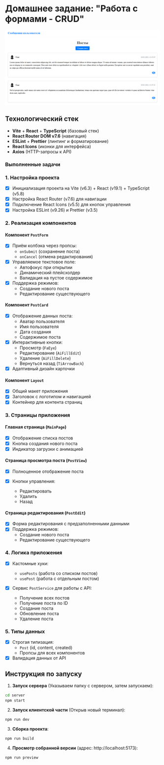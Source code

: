 # Домашнее задание: "Работа с формами - CRUD"

![Главная страница](/src/assets/img-1.png)

## Технологический стек
- **Vite** + **React** + **TypeScript** (базовый стек)
- **React Router DOM v7.6** (навигация)
- **ESLint** + **Prettier** (линтинг и форматирование)
- **React Icons** (иконки для интерфейса)
- **Axios** (HTTP-запросы к API)


### Выполненные задачи

### 1. Настройка проекта
- [x] Инициализация проекта на Vite (v6.3) + React (v19.1) + TypeScript (v5.8)
- [x] Настройка React Router (v7.6) для навигации
- [x] Подключение React Icons (v5.5) для кнопок управления
- [x] Настройка ESLint (v9.26) и Prettier (v3.5)

### 2. Реализация компонентов

#### Компонент `PostForm`

- [x] Приём колбэка через пропсы:
  - `onSubmit` (сохранение поста)
  - `onCancel` (отмена редактирования)
- [x] Управляемое текстовое поле:
  - Автофокус при открытии
  - Динамический плейсхолдер
  - Валидация на пустое содержимое
- [x] Поддержка режимов:
  - Создание нового поста
  - Редактирование существующего

#### Компонент `PostCard`

- [x] Отображение данных поста:
    - Аватар пользователя
    - Имя пользователя
    - Дата создания
    - Содержимое поста
- [x] Интерактивные кнопки:
    - Просмотр (`FaEye`)
    - Редактирование (`AiFillEdit`)
    - Удаление (`AiFillDelete`)
    - Вернуться назад (`TiArrowBack`)
- [x] Адаптивный дизайн карточки

#### Компонент `Layout`
- [x] Общий макет приложения
- [x] Заголовок с логотипом и навигацией
- [x] Контейнер для контента страниц

### 3. Страницы приложения

#### Главная страница (`MainPage`)
- [x] Отображение списка постов
- [x] Кнопка создания нового поста
- [x] Индикатор загрузки с анимацией

#### Страница просмотра поста (`PostView`)
- [x] Полноценное отображение поста

- [x] Кнопки управления:
    - Редактировать
    - Удалить
    - Назад

#### Страница редактирования (`PostEdit`)
- [x] Форма редактирования с предзаполненными данными
- [x] Поддержка режимов:
    - Создание нового поста
    - Редактирование существующего

### 4. Логика приложения
- [x] Кастомные хуки:
    - `usePosts` (работа со списком постов)
    - `usePost` (работа с отдельным постом)

- [x] Сервис `PostService` для работы с API:
    - Получение всех постов
    - Получение поста по ID
    - Создание поста
    - Обновление поста
    - Удаление поста

### 5. Типы данных
- [x] Строгая типизация:
  - `Post` (id, content, created)
  - Пропсы для всех компонентов
- [x] Валидация данных от API

## Инструкция по запуску

1. **Запуск сервера** (Указываем папку с сервером, затем запускаем):
```bash
cd server 
npm start
```
2. **Запуск клиентской части** (Открыв новый терминал):
```bash
npm run dev
```
3. **Сборка проекта**:
```bash
npm run build
```
4. **Просмотр собранной версии** (адрес: http://localhost:5173):
```bash
npm run preview
```